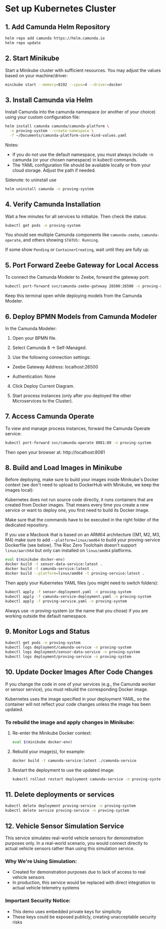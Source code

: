 # Set up Kubernetes Cluster

## 1. Add Camunda Helm Repository
```bash
helm repo add camunda https://helm.camunda.io
helm repo update
```

## 2. Start Minikube
Start a Minikube cluster with sufficient resources. You may adjust the values based on your machine/driver:
```bash
minikube start --memory=8192 --cpus=4 --driver=docker
```

## 3. Install Camunda via Helm
Install Camunda into the camunda namespace (or another of your choice) using your custom configuration file:

```bash
helm install camunda camunda/camunda-platform \
  -n proving-system --create-namespace \
  -f ~/Documents/camunda-platform-core-kind-values.yaml
```
Notes:
- If you do not use the default namespace, you must always include -n camunda (or your chosen namespace) in kubectl commands.
- The YAML configuration file should be available locally or from your cloud storage. Adjust the path if needed.

Sidenote: to uninstall use
```bash
helm uninstall camunda -n proving-system
```

## 4. Verify Camunda Installation
Wait a few minutes for all services to initialize. Then check the status:

```bash
kubectl get pods -n proving-system
```
You should see multiple Camunda components like ```camunda-zeebe```, ```camunda-operate```, and others showing ```STATUS: Running```.

If some show ```Pending``` or ```ContainerCreating```, wait until they are fully up.

## 5. Port Forward Zeebe Gateway for Local Access
To connect the Camunda Modeler to Zeebe, forward the gateway port:

```bash
kubectl port-forward svc/camunda-zeebe-gateway 26500:26500 -n proving-system
```
Keep this terminal open while deploying models from the Camunda Modeler.

## 6. Deploy BPMN Models from Camunda Modeler
In the Camunda Modeler:

1. Open your BPMN file.

2. Select Camunda 8 → Self-Managed.

3. Use the following connection settings:

- Zeebe Gateway Address: localhost:26500

- Authentication: None

4. Click Deploy Current Diagram.
   
5. Start process instances (only after you deployed the other Microservices to the Cluster).

## 7. Access Camunda Operate
To view and manage process instances, forward the Camunda Operate service:

```bash
kubectl port-forward svc/camunda-operate 8081:80 -n proving-system
```
Then open your browser at: http://localhost:8081

## 8. Build and Load Images in Minikube
Before deploying, make sure to build your images inside Minikube's Docker context (we don't need to upload to DockerHub with Minikube, we keep the images local):

Kubernetes does not run source code directly, it runs containers that are created from Docker images. That means every time you create a new service or want to deploy one, you first need to build its Docker image.

Make sure that the commands have to be executed in the right folder of the dedicated repository.

If you use a Macbook that is based on an ARM64 architecture ((M1, M2, M3, M4) make sure to add ```--platform=linux/amd64``` to build your proving-service Dockerfile (see below). The Risc Zero Toolchain doesn't support ```linux/aarch64``` but only can installed on ```linux/amd64``` platforms.

```bash
eval $(minikube docker-env)
docker build -t sensor-data-service:latest .
docker build -t camunda-service:latest .
docker build --platform=linux/amd64 -t proving-service:latest .
```
Then apply your Kubernetes YAML files (you might need to switch folders):

```bash
kubectl apply -f sensor-deployment.yaml -n proving-system
kubectl apply -f camunda-service-deployment.yaml -n proving-system
kubectl apply -f proving-service.yaml -n proving-system
```
Always use -n proving-system (or the name that you chose) if you are working outside the default namespace.

## 9. Monitor Logs and Status
```bash
kubectl get pods -n proving-system
kubectl logs deployment/camunda-service -n proving-system
kubectl logs deployment/sensor-data-service -n proving-system
kubectl logs deployment/proving-service -n proving-system
```

## 10. Update Docker Images After Code Changes

If you change the code in one of your services (e.g., the Camunda worker or sensor service), you must rebuild the corresponding Docker image.

Kubernetes uses the image specified in your deployment YAML, so the container will not reflect your code changes unless the image has been updated.

### To rebuild the image and apply changes in Minikube:

1. Re-enter the Minikube Docker context:
   ```bash
   eval $(minikube docker-env)
   ```
2. Rebuild your image(s), for example:
   ```bash
   docker build -t camunda-service:latest ./camunda-service
   ```
3. Restart the deployment to use the updated image:
   ```bash
   kubectl rollout restart deployment camunda-service -n proving-system
   ```
## 11. Delete deployments or services

```bash
kubectl delete deployment proving-service -n proving-system
kubectl delete service proving-service -n proving-system
```

## 12. Vehicle Sensor Simulation Service

This service simulates real-world vehicle sensors for demonstration purposes only. In a real-world scenario, you would connect directly to actual vehicle sensors rather than using this simulation service.

### Why We're Using Simulation:

- Created for demonstration purposes due to lack of access to real vehicle sensors
- In production, this service would be replaced with direct integration to actual vehicle telemetry systems

### Important Security Notice:

- This demo uses embedded private keys for simplicity
- These keys could be exposed publicly, creating unacceptable security risks